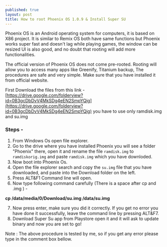 ```yaml
---
published: true
layout: post
title: How to root Phoenix OS 1.0.9 & Install Super SU
---
```

Phoenix OS is an Android operating system for computers, it is based on X86 project. It is similar to Remix OS both have same functions but Phoenix works super fast and doesn't lag while playing games, the window can be resized UI is also good, and no doubt that rooting will add more functionalities.

The official version of Phoenix OS does not come pre-rooted. Rooting will allow you to access many apps like Greenify, Titanium backup,  The procedures are safe and very simple. Make sure that you have installed it from official website.

First Download the files from this link -  [https://drive.google.com/folderview?id=0B3gcDbDvV4MkSDg4eEN2SmpYQjg](https://drive.google.com/folderview?id=0B3gcDbDvV4MkSDg4eEN2SmpYQjg) you have to use only ramdisk.img and su.img

### Steps - 

1. From Windows Os open file explorer.
2. Go to the drive where you have installed Phoenix you will see a folder "Phoenix" there, open it and rename the file `ramdisk.img` to `ramdiskorig.img` and paste `ramdisk.img` which you have downloded.
3. Now boot into Phoenix Os.
4. Open the file explorer search and copy the `su.img` file that you have downloaded, and paste into the Download folder on the left.
5. Press ALT&F1 Command line will open.
6. Now type following command carefully (There is a space after cp and .img ) - 


  **cp /data/media/0/Download/su.img /data/su.img**


7. Now press enter, make sure you did it correctly. If you get no error you have done it successfully, leave the command line by pressing ALT&F7.
8. Download Super Su app from Playstore open it and it will ask to update binary and now you are set to go!   

Note : The above procedure is tested by me, so if you get any error please type in the comment box bellow.
